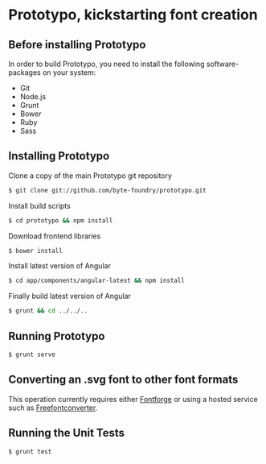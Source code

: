 Prototypo, kickstarting font creation
=====================================

Before installing Prototypo
---------------------------

In order to build Prototypo, you need to install the following software-packages on your system:
- Git
- Node.js
- Grunt
- Bower
- Ruby
- Sass

Installing Prototypo
--------------------

Clone a copy of the main Prototypo git repository

```bash
$ git clone git://github.com/byte-foundry/prototypo.git
```

Install build scripts

```bash
$ cd prototypo && npm install
```

Download frontend libraries

```bash
$ bower install
```

Install latest version of Angular

```bash
$ cd app/components/angular-latest && npm install
```

Finally build latest version of Angular

```bash
$ grunt && cd ../../..
```

Running Prototypo
-----------------

```bash
$ grunt serve
```

Converting an .svg font to other font formats
---------------------------------------------

This operation currently requires either [Fontforge](http://fontforge.github.io/en-US/) or using a hosted service such as [Freefontconverter](http://www.freefontconverter.com/).

Running the Unit Tests
----------------------

```bash
$ grunt test
```